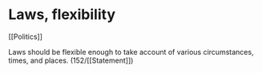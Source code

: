 # Laws, flexibility

[[Politics]]

Laws should be flexible enough to take account of various circumstances, times, and places.
(152/[[Statement]])